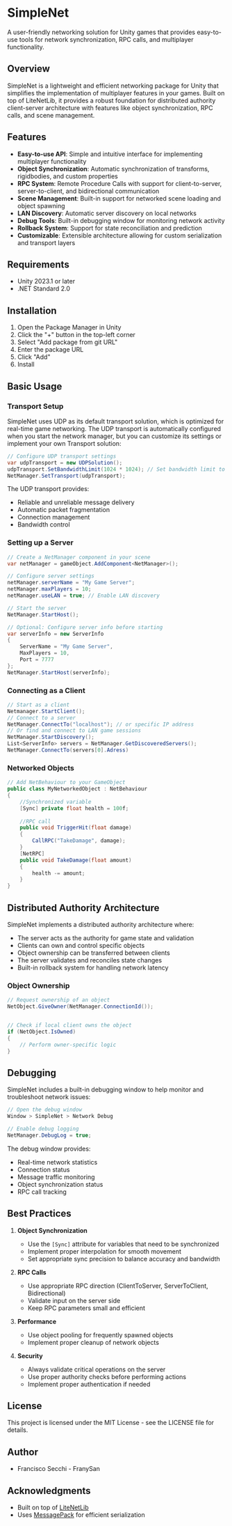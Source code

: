# SimpleNet

A user-friendly networking solution for Unity games that provides easy-to-use tools for network synchronization, RPC calls, and multiplayer functionality.

## Overview

SimpleNet is a lightweight and efficient networking package for Unity that simplifies the implementation of multiplayer features in your games. Built on top of LiteNetLib, it provides a robust foundation for distributed authority client-server architecture with features like object synchronization, RPC calls, and scene management.

## Features

- **Easy-to-use API**: Simple and intuitive interface for implementing multiplayer functionality
- **Object Synchronization**: Automatic synchronization of transforms, rigidbodies, and custom properties
- **RPC System**: Remote Procedure Calls with support for client-to-server, server-to-client, and bidirectional communication
- **Scene Management**: Built-in support for networked scene loading and object spawning
- **LAN Discovery**: Automatic server discovery on local networks
- **Debug Tools**: Built-in debugging window for monitoring network activity
- **Rollback System**: Support for state reconciliation and prediction
- **Customizable**: Extensible architecture allowing for custom serialization and transport layers

## Requirements

- Unity 2023.1 or later
- .NET Standard 2.0

## Installation

1. Open the Package Manager in Unity
2. Click the "+" button in the top-left corner
3. Select "Add package from git URL"
4. Enter the package URL
5. Click "Add"
6. Install

## Basic Usage

### Transport Setup

SimpleNet uses UDP as its default transport solution, which is optimized for real-time game networking. The UDP transport is automatically configured when you start the network manager, but you can customize its settings or implement your own Transport solution:

```csharp
// Configure UDP transport settings
var udpTransport = new UDPSolution();
udpTransport.SetBandwidthLimit(1024 * 1024); // Set bandwidth limit to 1MB/s
NetManager.SetTransport(udpTransport);

```

The UDP transport provides:
- Reliable and unreliable message delivery
- Automatic packet fragmentation
- Connection management
- Bandwidth control

### Setting up a Server

```csharp
// Create a NetManager component in your scene
var netManager = gameObject.AddComponent<NetManager>();

// Configure server settings
netManager.serverName = "My Game Server";
netManager.maxPlayers = 10;
netManager.useLAN = true; // Enable LAN discovery

// Start the server
NetManager.StartHost();

// Optional: Configure server info before starting
var serverInfo = new ServerInfo
{
    ServerName = "My Game Server",
    MaxPlayers = 10,
    Port = 7777
};
NetManager.StartHost(serverInfo);
```

### Connecting as a Client

```csharp
// Start as a client
Netmanager.StartClient();
// Connect to a server
NetManager.ConnectTo("localhost"); // or specific IP address
// Or find and connect to LAN game sessions
NetManager.StartDiscovery();
List<ServerInfo> servers = NetManager.GetDiscoveredServers();
NetManager.ConnectTo(servers[0].Adress)
```

### Networked Objects

```csharp
// Add NetBehaviour to your GameObject
public class MyNetworkedObject : NetBehaviour
{
    //Synchronized variable
    [Sync] private float health = 100f;
    
    //RPC call
    public void TriggerHit(float damage)
    {
        CallRPC("TakeDamage", damage);
    }
    [NetRPC]
    public void TakeDamage(float amount)
    {
        health -= amount;
    }
}
```

## Distributed Authority Architecture

SimpleNet implements a distributed authority architecture where:

- The server acts as the authority for game state and validation
- Clients can own and control specific objects
- Object ownership can be transferred between clients
- The server validates and reconciles state changes
- Built-in rollback system for handling network latency

### Object Ownership

```csharp
// Request ownership of an object
NetObject.GiveOwner(NetManager.ConnectionId());


// Check if local client owns the object
if (NetObject.IsOwned)
{
    // Perform owner-specific logic
}
```

## Debugging

SimpleNet includes a built-in debugging window to help monitor and troubleshoot network issues:

```csharp
// Open the debug window
Window > SimpleNet > Network Debug

// Enable debug logging
NetManager.DebugLog = true;
```

The debug window provides:
- Real-time network statistics
- Connection status
- Message traffic monitoring
- Object synchronization status
- RPC call tracking

## Best Practices

1. **Object Synchronization**
   - Use the `[Sync]` attribute for variables that need to be synchronized
   - Implement proper interpolation for smooth movement
   - Set appropriate sync precision to balance accuracy and bandwidth

2. **RPC Calls**
   - Use appropriate RPC direction (ClientToServer, ServerToClient, Bidirectional)
   - Validate input on the server side
   - Keep RPC parameters small and efficient

3. **Performance**
   - Use object pooling for frequently spawned objects
   - Implement proper cleanup of network objects

4. **Security**
   - Always validate critical operations on the server
   - Use proper authority checks before performing actions
   - Implement proper authentication if needed

## License

This project is licensed under the MIT License - see the LICENSE file for details.

## Author

- Francisco Secchi - FranySan

## Acknowledgments

- Built on top of [LiteNetLib](https://github.com/RevenantX/LiteNetLib)
- Uses [MessagePack](https://github.com/neuecc/MessagePack-CSharp) for efficient serialization
